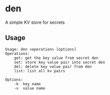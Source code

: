 # den
A simple KV store for secrets

## Usage
```
Usage: den <operation> [options]
Operations:
	get: get the key value from secret den
	set: store key value pair into secret den
	del: delete key value pair from den
	list: list all kv pairs

Options:
	-k	key name
	-v	value name
```
